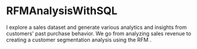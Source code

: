 # RFMAnalysisWithSQL
I explore a sales dataset and generate various analytics and insights from customers' past purchase behavior. We go from analyzing sales revenue to creating a customer segmentation analysis using the RFM .
